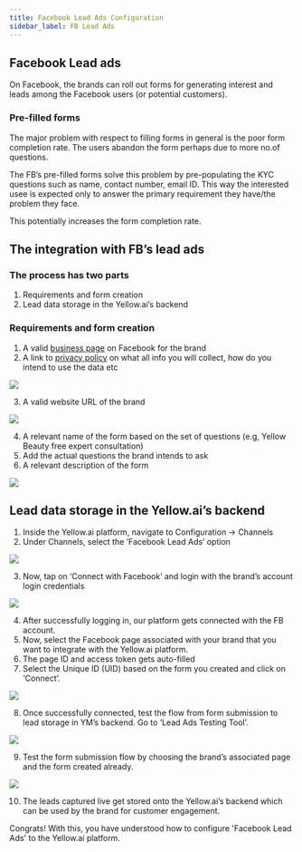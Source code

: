 ```yaml
---
title: Facebook Lead Ads Configuration
sidebar_label: FB Lead Ads
---
```


## Facebook Lead ads

On Facebook, the brands can roll out forms for generating interest and leads among the Facebook users (or potential customers).

### Pre-filled forms

The major problem with respect to filling forms in general is the poor form completion rate. The users abandon the form perhaps due to more no.of questions.

The FB’s pre-filled forms solve this problem by pre-populating the KYC questions such as name, contact number, email ID. This way the interested usee is expected only to answer the primary requirement they have/the problem they face.

This potentially increases the form completion rate.

## The integration with FB’s lead ads

### The process has two parts

1. Requirements and form creation
2. Lead data storage in the Yellow.ai’s backend

### Requirements and form creation

1. A valid [business page](https://www.facebook.com/business) on Facebook for the brand
2. A link to [privacy policy](https://en-gb.facebook.com/business/help/1247534515288168?id=735435806665862) on what all info you will collect, how do you intend to use the data etc

![](https://cdn.yellowmessenger.com/3Tek7aSPVPE21617813693423.png)

3. A valid website URL of the brand

![](https://cdn.yellowmessenger.com/zsXyiXsQ2tM31617811266955.png)

4. A relevant name of the form based on the set of questions (e.g, Yellow Beauty free expert consultation)
5. Add the actual questions the brand intends to ask
6. A relevant description of the form

![](https://cdn.yellowmessenger.com/hSO2YxYbOn8w1617813819307.png)

## Lead data storage in the Yellow.ai’s backend

1. Inside the Yellow.ai platform, navigate to Configuration → Channels
2. Under Channels, select the ‘Facebook Lead Ads’ option

![](https://cdn.yellowmessenger.com/otHQcaj1K7Qe1617814320929.png)

3. Now, tap on ‘Connect with Facebook’ and login with the brand’s account login credentials

![](https://cdn.yellowmessenger.com/Lmdi7Kryb5CF1617814542734.png)

4. After successfully logging in, our platform gets connected with the FB account.
5. Now, select the Facebook page associated with your brand that you want to integrate with the Yellow.ai platform.
6. The page ID and access token gets auto-filled
7. Select the Unique ID (UID) based on the form you created and click on ‘Connect’.

![](https://cdn.yellowmessenger.com/IscS4jemLXJB1617814556215.png)

8. Once successfully connected, test the flow from form submission to lead storage in YM’s backend. Go to ‘Lead Ads Testing Tool’.

![](https://cdn.yellowmessenger.com/Ot6b7ANaPg1p1617814575258.png)

9. Test the form submission flow by choosing the brand’s associated page and the form created already.

![](https://cdn.yellowmessenger.com/g3qhlH0LZOGb1617814588764.png)

10. The leads captured live get stored onto the Yellow.ai’s backend which can be used by the brand for customer engagement.

Congrats! With this, you have understood how to configure 'Facebook Lead Ads' to the Yellow.ai platform.
